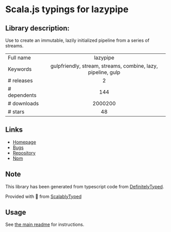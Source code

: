 
# Scala.js typings for lazypipe


## Library description:
Use to create an immutable, lazily initialized pipeline from a series of streams.

|                    |                 |
| ------------------ | :-------------: |
| Full name          | lazypipe |
| Keywords           | gulpfriendly, stream, streams, combine, lazy, pipeline, gulp |
| # releases         | 2 |
| # dependents       | 144 |
| # downloads        | 2000200 |
| # stars            | 48 |

## Links
- [Homepage](https://github.com/OverZealous/lazypipe)
- [Bugs](https://github.com/OverZealous/lazypipe/issues)
- [Repository](https://github.com/OverZealous/lazypipe)
- [Npm](https://www.npmjs.com/package/lazypipe)
    


## Note
This library has been generated from typescript code from [DefinitelyTyped](https://definitelytyped.org).

Provided with :purple_heart: from [ScalablyTyped](https://github.com/oyvindberg/ScalablyTyped)

## Usage
See [the main readme](../../readme.md) for instructions.


